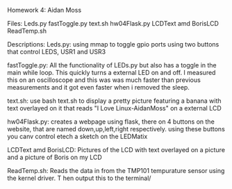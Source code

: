 Homework 4: Aidan Moss

Files:
Leds.py
fastToggle.py
text.sh
hw04Flask.py
LCDText amd BorisLCD
ReadTemp.sh


Descriptions:
Leds.py: using mmap to toggle gpio ports using two buttons that control LEDS, USR1 
        and USR3

fastToggle.py: All the functionality of LEDs.py but also has a toggle in the main 
        while loop. This quickly turns a external LED on and off. I measured this 
        on an oscilloscope and this was was much faster than previous measurements
        and it got even faster when i removed the sleep.


text.sh: use bash text.sh to display a pretty picture featuring a banana with text
        overlayed on it that reads "I Love Linux-AidanMoss" on a external LCD
        
hw04Flask.py: creates a webpage using flask, there on 4 buttons on the website,
            that are named down,up,left,right respectively. using these buttons 
            you canv control etech a sketch on the LEDMatix
        
LCDText amd BorisLCD: Pictures of the LCD with text overlayed on a picture and a
        picture of Boris on my LCD
        
ReadTemp.sh: Reads the data in from the TMP101 tempurature sensor using the kernel driver. T
        hen output this to the terminal/
